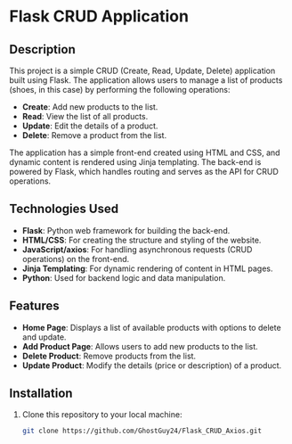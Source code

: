 # Flask CRUD Application

## Description
This project is a simple CRUD (Create, Read, Update, Delete) application built using Flask. The application allows users to manage a list of products (shoes, in this case) by performing the following operations:
- **Create**: Add new products to the list.
- **Read**: View the list of all products.
- **Update**: Edit the details of a product.
- **Delete**: Remove a product from the list.

The application has a simple front-end created using HTML and CSS, and dynamic content is rendered using Jinja templating. The back-end is powered by Flask, which handles routing and serves as the API for CRUD operations.

## Technologies Used
- **Flask**: Python web framework for building the back-end.
- **HTML/CSS**: For creating the structure and styling of the website.
- **JavaScript/axios**: For handling asynchronous requests (CRUD operations) on the front-end.
- **Jinja Templating**: For dynamic rendering of content in HTML pages.
- **Python**: Used for backend logic and data manipulation.

## Features
- **Home Page**: Displays a list of available products with options to delete and update.
- **Add Product Page**: Allows users to add new products to the list.
- **Delete Product**: Remove products from the list.
- **Update Product**: Modify the details (price or description) of a product.

## Installation
1. Clone this repository to your local machine:
   ```bash
   git clone https://github.com/GhostGuy24/Flask_CRUD_Axios.git